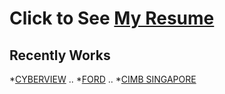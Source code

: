 # Click to See [My Resume](https://alimurtaza.netlify.com)
## Recently Works
*[CYBERVIEW](http://cyberview.com.my/) ..
*[FORD](https://www.sdacford.com.my/) ..
*[CIMB SINGAPORE](https://www.cimbbank.com.sg/en/personal/index.html)


